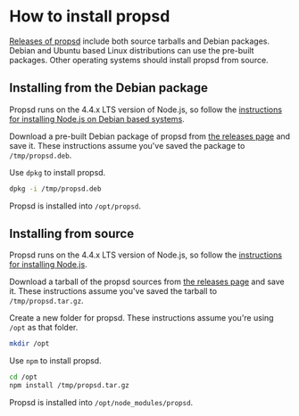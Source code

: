 # How to install propsd #

[Releases of propsd][releases] include both source tarballs and Debian
packages. Debian and Ubuntu based Linux distributions can use the pre-built
packages. Other operating systems should install propsd from source.

## Installing from the Debian package ##

Propsd runs on the 4.4.x LTS version of Node.js, so follow the [instructions
for installing Node.js on Debian based systems][node-debian].

Download a pre-built Debian package of propsd from [the releases
page][releases] and save it. These instructions assume you've saved the package
to `/tmp/propsd.deb`.

Use `dpkg` to install propsd.

~~~bash
dpkg -i /tmp/propsd.deb
~~~

Propsd is installed into `/opt/propsd`.

## Installing from source ##

Propsd runs on the 4.4.x LTS version of Node.js, so follow the [instructions
for installing Node.js][node-source].

Download a tarball of the propsd sources from [the releases page][releases] and
save it. These instructions assume you've saved the tarball to
`/tmp/propsd.tar.gz`.

Create a new folder for propsd. These instructions assume you're using
`/opt` as that folder.

~~~bash
mkdir /opt
~~~

Use `npm` to install propsd.

~~~bash
cd /opt
npm install /tmp/propsd.tar.gz
~~~

Propsd is installed into `/opt/node_modules/propsd`.

[releases]: https://github.com/rapid7/propsd/releases/latest
[node-debian]: https://nodejs.org/en/download/package-manager/#debian-and-ubuntu-based-linux-distributions
[node-source]: https://nodejs.org/en/download/

